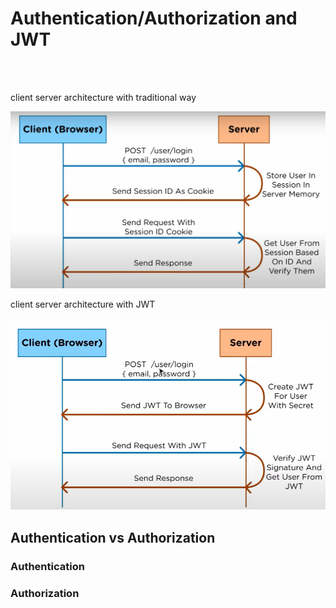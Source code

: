 # Authentication/Authorization and JWT
<br> <br />

client server architecture with traditional way

![alt text](https://github.com/HOLAPH/authentication-authorization-and-JWT/blob/main/Images/Screenshot%202022-09-23%20112131.png)

client server architecture with JWT

![alt text](https://github.com/HOLAPH/authentication-authorization-and-JWT/blob/main/Images/Screenshot.png)


## Authentication vs Authorization

### Authentication



### Authorization

